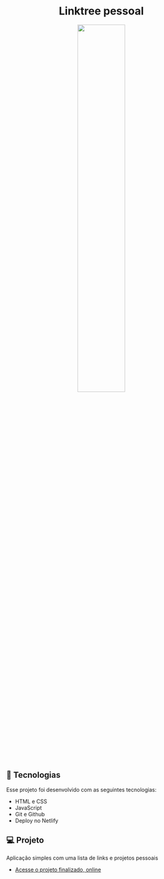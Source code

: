 <h1 align="center"> Linktree pessoal </h1>

<p align="center">
  <img src="https://github.com/evandrodias11/my-linktree/assets/65000871/4ce832d3-f079-4116-aa2e-185362a736b5" width="50%">
</p>

## 🚀 Tecnologias

Esse projeto foi desenvolvido com as seguintes tecnologias:

- HTML e CSS
- JavaScript
- Git e Github
- Deploy no Netlify

## 💻 Projeto

Aplicação simples com uma lista de links e projetos pessoais<br>

- [Acesse o projeto finalizado, online](https://mylinktree-evandrodias.netlify.app/)

